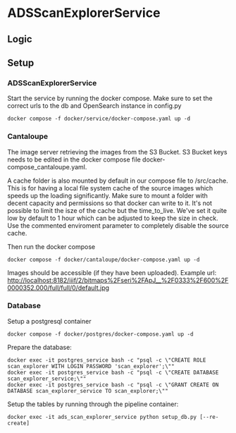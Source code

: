 # ADSScanExplorerService
## Logic
## Setup

### ADSScanExplorerService

Start the service by running the docker compose. Make sure to set the correct urls to the db and OpenSearch instance in config.py
```
docker compose -f docker/service/docker-compose.yaml up -d
```

### Cantaloupe

The image server retrieving the images from the S3 Bucket. S3 Bucket keys needs to be edited in the docker compose file docker-compose_cantaloupe.yaml. 

A cache folder is also mounted by default in our compose file to /src/cache. This is for having a local file system cache of the source images which speeds up the loading significantly. Make sure to mount a folder with decent capacity and permissions so that docker can write to it. It's not possible to limit the isze of the cache but the time_to_live. We've set it quite low by default to 1 hour which can be adjusted to keep the size in check. Use the commented enviroment parameter to completely disable the source cache.

Then run the docker compose 

```
docker compose -f docker/cantaloupe/docker-compose.yaml up -d
```

Images should be accessible (if they have been uploaded).
Example url:
<http://localhost:8182/iiif/2/bitmaps%2Fseri%2FApJ__%2F0333%2F600%2F0000352.000/full/full/0/default.jpg>

### Database
Setup a postgresql container
```
docker compose -f docker/postgres/docker-compose.yaml up -d
```

Prepare the database:

```
docker exec -it postgres_service bash -c "psql -c \"CREATE ROLE scan_explorer WITH LOGIN PASSWORD 'scan_explorer';\""
docker exec -it postgres_service bash -c "psql -c \"CREATE DATABASE scan_explorer_service;\""
docker exec -it postgres_service bash -c "psql -c \"GRANT CREATE ON DATABASE scan_explorer_service TO scan_explorer;\""
```

Setup the tables by running through the pipeline container:
```
docker exec -it ads_scan_explorer_service python setup_db.py [--re-create] 
```